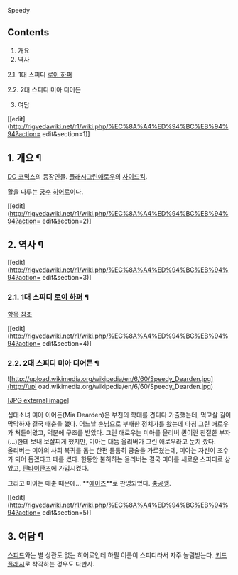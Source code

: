 Speedy

## Contents

    

1. 개요 
2. 역사 
    

2.1. 1대 스피디 [로이 하퍼](%EB%A1%9C%EC%9D%B4%20%ED%95%98%ED%8D%BC.md)

2.2. 2대 스피디 미아 디어든

3. 여담 

[[edit](http://rigvedawiki.net/r1/wiki.php/%EC%8A%A4%ED%94%BC%EB%94%94?action=
edit&section=1)]

## 1. 개요 ¶

[DC 코믹스](DC%20%EC%BD%94%EB%AF%B9%EC%8A%A4.md)의 등장인물.
<del>[플래시](%ED%94%8C%EB%9E%98%EC%8B%9C.md)</del>[그린애로우](%EA%B7%B8%EB%A6%B0%20%EC%95%A0%EB%A1%9C%EC%9A%B0.md)의
[사이드킥](%EC%82%AC%EC%9D%B4%EB%93%9C%ED%82%A5.md).

  

활을 다루는 [궁수](%EA%B6%81%EC%88%98.md)
[히어로](%ED%9E%88%EC%96%B4%EB%A1%9C.md)이다.

  

[[edit](http://rigvedawiki.net/r1/wiki.php/%EC%8A%A4%ED%94%BC%EB%94%94?action=
edit&section=2)]

## 2. 역사 ¶

[[edit](http://rigvedawiki.net/r1/wiki.php/%EC%8A%A4%ED%94%BC%EB%94%94?action=
edit&section=3)]

### 2.1. 1대 스피디 [로이 하퍼](%EB%A1%9C%EC%9D%B4%20%ED%95%98%ED%8D%BC.md) ¶

[항목 참조](%EB%A1%9C%EC%9D%B4%20%ED%95%98%ED%8D%BC.md)

  

[[edit](http://rigvedawiki.net/r1/wiki.php/%EC%8A%A4%ED%94%BC%EB%94%94?action=
edit&section=4)]

### 2.2. 2대 스피디 미아 디어든 ¶

![http://upload.wikimedia.org/wikipedia/en/6/60/Speedy_Dearden.jpg](http://upl
oad.wikimedia.org/wikipedia/en/6/60/Speedy_Dearden.jpg)

[[JPG external
image]](http://upload.wikimedia.org/wikipedia/en/6/60/Speedy_Dearden.jpg)

  

십대소녀 미아 이어든(Mia Dearden)은 부친의 학대를 견디다 가출했는데, 먹고살 길이 막막하자 결국 매춘을 했다. 어느날 손님으로
부패한 정치가를 왔는데 마침 그린 애로우가 쳐들어왔고, 덕분에 구조를 받았다. 그린 애로우는 미아를 올리버 퀸이란 친절한 부자(...)한테
보내 보살피게 했지만, 미아는 대뜸 올리버가 그린 애로우라고 눈치 깠다.  
올리버는 미아의 사회 복귀를 돕는 한편 틈틈히 궁술을 가르쳤는데, 미아는 자신이 조수가 되어 돕겠다고 떼를 썼다. 한동안 불허하는 올리버는
결국 미아를 새로운 스피디로 삼았고, [틴타이탄즈](%ED%8B%B4%20%ED%83%80%EC%9D%B4%ED%83%84%EC%A6%88.md)에 가입시켰다.

  

그리고 미아는 매춘 때문에... **[에이즈](%EC%97%90%EC%9D%B4%EC%A6%88.md)**로 판명되었다.
[충공깽](%EC%B6%A9%EA%B3%B5%EA%B9%BD.md).

  

[[edit](http://rigvedawiki.net/r1/wiki.php/%EC%8A%A4%ED%94%BC%EB%94%94?action=
edit&section=5)]

## 3. 여담 ¶

[스피드](%EC%B4%88%EA%B3%A0%EC%86%8D%EB%8A%A5%EB%A0%A5.md)와는 별 상관도 없는 히어로인데 하필
이름이 스피디라서 자주 놀림받는다. [키드플래시](%ED%82%A4%EB%93%9C%20%ED%94%8C%EB%9E%98%EC%8B%9C.md)로 착각하는 경우도 다반사.

